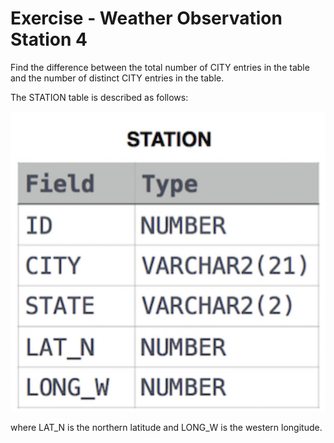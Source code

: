 # Exercise - Weather Observation Station 4

Find the difference between the total number of CITY entries in the table and the number of distinct CITY entries in the table. 

The STATION table is described as follows: 

![city](.//images/station.png)

where LAT_N is the northern latitude and LONG_W is the western longitude.